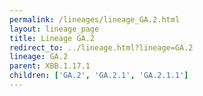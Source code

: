 ```yaml
---
permalink: /lineages/lineage_GA.2.html
layout: lineage_page
title: Lineage GA.2
redirect_to: ../lineage.html?lineage=GA.2
lineage: GA.2
parent: XBB.1.17.1
children: ['GA.2', 'GA.2.1', 'GA.2.1.1']
---
```

